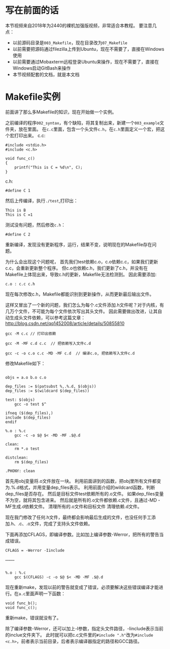 # 写在前面的话

本节视频来自2018年为2440的裸机加强版视频，非常适合本教程。
要注意几点：

* 以前源码目录是`003_Makefile`，现在目录改为`07_Makefile`
* 以前需要把源码通过filezilla上传到Ubuntu，现在不需要了，直接在Windows使用
* 以前需要通过Mobaxterm远程登录Ubuntu来操作，现在不需要了，直接在Windows启动GitBash来操作
* 本节视频配套的文档，就是本文档
# Makefile实例 #
前面讲了那么多Makefile的知识，现在开始做一个实例。

之前编译的程序`002_syntax`，有个缺陷，将其复制出来，新建一个`003_example`文件夹，放在里面。
在`c.c`里面，包含一个头文件`c.h`，在`c.h`里面定义一个宏，把这个宏打印出来。
c.c:
```
#include <stdio.h>
#include <c.h>

void func_c()
{
	printf("This is C = %d\n", C);
}
```

c.h:
```
#define C 1
```

然后上传编译，执行`./test`,打印出：
```
This is B
This is C =1
```
测试没有问题，然后修改`c.h`：
```
#define C 2
```
重新编译，发现没有更新程序，运行，结果不变，说明现在的Makefile存在问题。

为什么会出现这个问题呢， 首先我们test依赖c.o，c.o依赖c.c，如果我们更新c.c，会重新更新整个程序。
但c.o也依赖c.h，我们更新了c.h，并没有在Makefile上体现出来，导致c.h的更新，Makefile无法检测到。
因此需要添加:
```
c.o : c.c c.h
```
现在每次修改c.h，Makefile都能识别到更新操作，从而更新最后输出文件。

这样又冒出了一个新的问题，我们怎么为每个.c文件添加.h文件呢？对于内核，有几万个文件，不可能为每个文件依次写出其头文件。
因此需要做出改进，让其自动生成头文件依赖，可以参考这篇文章：http://blog.csdn.net/qq1452008/article/details/50855810
```
gcc -M c.c // 打印出依赖

gcc -M -MF c.d c.c  // 把依赖写入文件c.d

gcc -c -o c.o c.c -MD -MF c.d  // 编译c.o, 把依赖写入文件c.d
```
修改Makefile如下：
```

objs = a.o b.o c.o

dep_files := $(patsubst %,.%.d, $(objs))
dep_files := $(wildcard $(dep_files))

test: $(objs)
	gcc -o test $^

ifneq ($(dep_files),)
include $(dep_files)
endif

%.o : %.c
	gcc -c -o $@ $< -MD -MF .$@.d

clean:
	rm *.o test

distclean:
	rm $(dep_files)
	
.PHONY: clean	
```
首先用obj变量将.o文件放在一块。
利用前面讲到的函数，把obj里所有文件都变为.%.d格式，并用变量dep_files表示。
利用前面介绍的wildcard函数，判断dep_files是否存在。
然后是目标文件test依赖所有的.o文件。
如果dep_files变量不为空，就将其包含进来。
然后就是所有的.o文件都依赖.c文件，且通过-MD -MF生成.d依赖文件。
清理所有的.o文件和目标文件
清理依赖.d文件。

现在我门修改了任何.h文件，最终都会影响最后生成的文件，也没任何手工添加.h、.c、.o文件，完成了支持头文件依赖。

下面再添加CFLAGS，即编译参数。比如加上编译参数-Werror，把所有的警告当成错误。
```
CFLAGS = -Werror -Iinclude

…………


%.o : %.c
	gcc $(CFLAGS) -c -o $@ $< -MD -MF .$@.d
```
现在重新make，发现以前的警告就变成了错误，必须要解决这些错误编译才能进行。在`a.c`里面声明一下函数：
```
void func_b();
void func_c();
```
重新make，错误就没有了。

除了编译参数-Werror，还可以加上-I参数，指定头文件路径，-Iinclude表示当前的inclue文件夹下。
此时就可以把c.c文件里的`#include ".h"`改为`#include <c.h>`，前者表示当前目录，后者表示编译器指定的路径和GCC路径。













